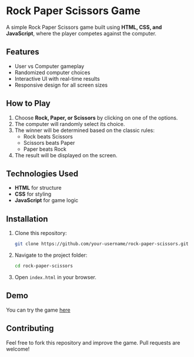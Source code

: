 # Rock Paper Scissors Game

A simple Rock Paper Scissors game built using **HTML, CSS, and JavaScript**, where the player competes against the computer.

## Features
- User vs Computer gameplay
- Randomized computer choices
- Interactive UI with real-time results
- Responsive design for all screen sizes

## How to Play
1. Choose **Rock, Paper, or Scissors** by clicking on one of the options.
2. The computer will randomly select its choice.
3. The winner will be determined based on the classic rules:
   - Rock beats Scissors
   - Scissors beats Paper
   - Paper beats Rock
4. The result will be displayed on the screen.

## Technologies Used
- **HTML** for structure
- **CSS** for styling
- **JavaScript** for game logic

## Installation
1. Clone this repository:
   ```bash
   git clone https://github.com/your-username/rock-paper-scissors.git
   ```
2. Navigate to the project folder:
   ```bash
   cd rock-paper-scissors
   ```
3. Open `index.html` in your browser.

## Demo
You can try the game [here](#)

## Contributing
Feel free to fork this repository and improve the game. Pull requests are welcome!



